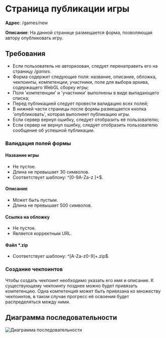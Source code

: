 # Страница публикации игры

**Адрес**: /games/new

**Описание**: На данной странице размещается форма, позволяющая автору опубликовать игру.

## Требования

* Если пользователь не авторизован, следует перенаправить его на страницу */games*.
* Форма содержит следующие поля: название, описание, обложка, чекпоинты,
компетенции, участники, поле для выбора архива, содержащего WebGL сборку игры;
* Поля 'компетенции' и 'участники' выполнены в виде выпадающего списка;
* Перед публикацией следует провести валидацию всех полей;
* В нижней части страницы после формы размещается кнопка 'опубликовать', 
которая выполняет публикацию игры.
* Если сервер вернул ошибку, следует отобразить её пользователю;
* Если сервер не вернул ошибку, следует отобразить пользователю сообщение об успешной
публикации.

### Валидация полей формы

#### Название игры

* Не пустое.
* Длина не превышает 30 символов.
* Соответствует шаблону: ^[0-9A-Za-z ]+$.

#### Описание

* Может быть пустым.
* Длина не превышает 500 символов.

#### Ссылка на обложку

* Не пустое.
* Является корректным URL.

#### Файл *.zip

* Соответствует шаблону: ^[A-Za-z0-9]+\.zip$.

### Создание чекпоинтов

Чтобы создать чекпоинт необходимо указать его имя и описание. К существующему
чекпоинту позднее можно будет привязать компетенцию. Одна компетенция может быть
привязана ко множеству чекпоинтов, в таком случае прогресс её освоения будет
распределяться между ними.

## Диаграмма последовательности

![Диаграмма последовательности](https://user-images.githubusercontent.com/22858278/159731170-f524edc3-fda5-4b8d-9212-4cef0c62411b.png)

